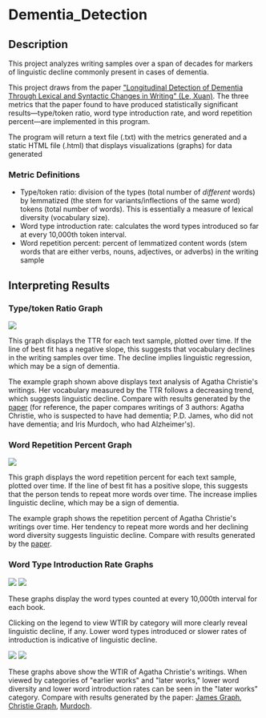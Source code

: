 # Dementia_Detection

## Description
This project analyzes writing samples over a span of decades for markers of linguistic decline commonly present in cases of dementia.

This project draws from the paper 
["Longitudinal Detection of Dementia Through Lexical and Syntactic Changes in Writing" (Le, Xuan)](https://academic.oup.com/dsh/article/26/4/435/1052059). The three metrics that the paper found to have produced statistically significant results—type/token ratio, word type introduction rate, and word repetition percent—are implemented in this program.

The program will return a text file (.txt) with the metrics generated and a static HTML file (.html) that displays visualizations (graphs) for data generated

### Metric Definitions
* Type/token ratio: division of the types (total number of _different_ words) by lemmatized (the stem for variants/inflections of the same word) tokens (total number of words). This is essentially a measure of lexical diversity (vocabulary size).
* Word type introduction rate: calculates the word types introduced so far at every 10,000th token interval.
* Word repetition percent: percent of lemmatized content words (stem words that are either verbs, nouns, adjectives, or adverbs) in the writing sample


## Interpreting Results
### Type/token Ratio Graph
![](https://github.com/JoyD424/Dementia_Detection/blob/master/Images/TTRGraph.png) 

This graph displays the TTR for each text sample, plotted over time. If the line of best fit has a negative slope, this suggests that vocabulary declines in the writing samples over time. The decline implies linguistic regression, which may be a sign of dementia. 

The example graph shown above displays text analysis of Agatha Christie's writings. Her vocabulary measured by the TTR follows a decreasing trend, which suggests linguistic decline. Compare with results generated by the [paper](https://github.com/JoyD424/Dementia_Detection/blob/master/Images/Screen%20Shot%202019-01-18%20at%2012.55.10%20PM.png) (for reference, the paper compares writings of 3 authors: Agatha Christie, who is suspected to have had dementia; P.D. James, who did not have dementia; and Iris Murdoch, who had Alzheimer's).

### Word Repetition Percent Graph 
![](https://github.com/JoyD424/Dementia_Detection/blob/master/Images/RepetitionGraph.png)

This graph displays the word repetition percent for each text sample, plotted over time. If the line of best fit has a positive slope, this suggests that the person tends to repeat more words over time. The increase implies linguistic decline, which may be a sign of dementia. 

The example graph shows the repetition percent of Agatha Christie's writings over time. Her tendency to repeat more words and her declining word diversity suggests linguistic decline. Compare with results generated by the [paper](https://github.com/JoyD424/Dementia_Detection/blob/master/Images/Screen%20Shot%202019-01-18%20at%201.54.00%20PM.png).

### Word Type Introduction Rate Graphs
![](https://github.com/JoyD424/Dementia_Detection/blob/master/Images/AllLinesGraph.png) ![](https://github.com/JoyD424/Dementia_Detection/blob/master/Images/AllCircleGraph.png)

These graphs display the word types counted at every 10,000th interval for each book.

Clicking on the legend to view WTIR by category will more clearly reveal linguistic decline, if any. Lower word types introduced or slower rates of introduction is indicative of linguistic decline.

![](https://github.com/JoyD424/Dementia_Detection/blob/master/Images/LinesLegendGraph.png) ![](https://github.com/JoyD424/Dementia_Detection/blob/master/Images/CircleLegendGraph.png)

These graphs above show the WTIR of Agatha Christie's writings. When viewed by categories of "earlier works" and "later works," lower word diversity and lower word introduction rates can be seen in the "later works" category. Compare with results generated by the paper: [James Graph](https://github.com/JoyD424/Dementia_Detection/blob/master/Images/Screen%20Shot%202019-01-18%20at%202.11.15%20PM.png),
[Christie Graph](https://github.com/JoyD424/Dementia_Detection/blob/master/Images/Screen%20Shot%202019-01-18%20at%202.11.23%20PM.png),
[Murdoch](https://github.com/JoyD424/Dementia_Detection/blob/master/Images/Screen%20Shot%202019-01-18%20at%202.11.30%20PM.png).






